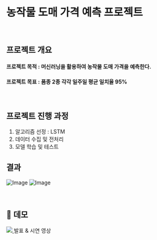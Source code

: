 # 농작물 도매 가격 예측 프로젝트

<br/>

## 프로젝트 개요
#### 프로젝트 목적 : 머신러닝을 활용하여 농작물 도매 가격을 예측한다.
#### 프로젝트 목표 : 품종 2종 각각 일주일 평균 일치율 95%

<br/>

## 프로젝트 진행 과정
1. 알고리즘 선정 : LSTM
3. 데이터 수집 및 전처리
4. 모델 학습 및 테스트

## 결과
![Image](https://github.com/user-attachments/assets/05a92704-4bee-41a7-9513-0c358ebe009c)
![Image](https://github.com/user-attachments/assets/3f86c46e-e6ab-4d47-bbfe-7f7d998704b4)

<br/>

## 🎥 데모

<a href="" target="_blank">
    <img src="https://img.shields.io/badge/ -FF0000?style=social&logo=youtube"/>
</a> 발표 & 시연 영상
